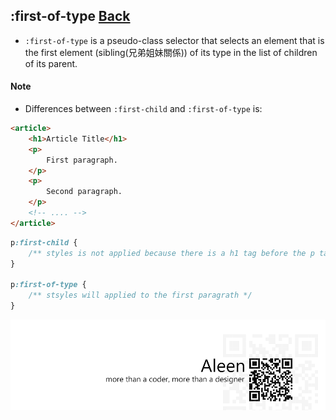 ## :first-of-type [**Back**](./../pseudoClass.md)

- `:first-of-type` is a pseudo-class selector that selects an element that is the first element (sibling(兄弟姐妹關係)) of its type in the list of children of its parent.

#### Note

- Differences between `:first-child` and `:first-of-type` is:

```html
<article>
    <h1>Article Title</h1>
    <p>
        First paragraph.
    </p>
    <p>
        Second paragraph.
    </p>
    <!-- .... -->
</article>
```

```css
p:first-child {
    /** styles is not applied because there is a h1 tag before the p tag */
}

p:first-of-type {
    /** stsyles will applied to the first paragrath */
}
```

<a href="http://aleen42.github.io/" target="_blank" ><img src="./../../../pic/tail.gif"></a>